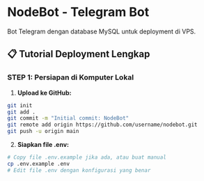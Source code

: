# NodeBot - Telegram Bot

Bot Telegram dengan database MySQL untuk deployment di VPS.

## 📋 Tutorial Deployment Lengkap

### **STEP 1: Persiapan di Komputer Lokal**

1. **Upload ke GitHub:**

```bash
git init
git add .
git commit -m "Initial commit: NodeBot"
git remote add origin https://github.com/username/nodebot.git
git push -u origin main
```

2. **Siapkan file .env:**

```bash
# Copy file .env.example jika ada, atau buat manual
cp .env.example .env
# Edit file .env dengan konfigurasi yang benar
```

<!--
### **STEP 2: Setup VPS**

1. **Connect ke VPS via PuTTY:**

```bash
ssh username@your-vps-ip
```

2. **Jalankan script setup VPS:**

```bash
# Download script setup
wget https://raw.githubusercontent.com/username/nodebot/main/vps-setup.sh
chmod +x vps-setup.sh
./vps-setup.sh
```

### **STEP 3: Clone Repository**

```bash
# Clone repository
git clone https://github.com/username/nodebot.git
cd nodebot
```

### **STEP 4: Import Database**

1. **Upload file SQL ke VPS:**

   - Via WinSCP: Drag & drop file `.sql` ke `/home/username/`
   - Via SCP: `pscp database.sql username@vps-ip:/home/username/`

2. **Jalankan script import:**

```bash
# Edit password di script dulu
nano import-db.sh
# Jalankan script
chmod +x import-db.sh
./import-db.sh
```

### **STEP 5: Setup Environment**

```bash
# Copy file .env
cp .env.example .env
# Edit konfigurasi
nano .env
```

Isi file `.env`:

```env
BOT_TOKEN=your_bot_token_here
DB_HOST=localhost
DB_USER=nodebot_user
DB_PASSWORD=your_password
DB_NAME=nodebot
DB_PORT=3306
```

### **STEP 6: Install Dependencies & Jalankan**

```bash
# Install dependencies
npm install

# Jalankan dengan PM2
pm2 start bot.js --name "nodebot"

# Auto restart saat reboot
pm2 startup
pm2 save

# Cek status
pm2 status
pm2 logs nodebot
```

## 🔧 Perintah Berguna

### **Update Bot:**

```bash
git pull origin main
npm install
pm2 restart nodebot
```

### **Cek Log:**

```bash
pm2 logs nodebot
pm2 logs nodebot --lines 100
```

### **Restart Bot:**

```bash
pm2 restart nodebot
```

### **Stop Bot:**

```bash
pm2 stop nodebot
```

## 📁 Struktur File

```
nodebot/
├── bot.js              # File utama bot
├── package.json        # Dependencies
├── .env               # Konfigurasi (buat manual)
├── .gitignore         # File yang diignore git
├── deploy.sh          # Script deployment
├── vps-setup.sh       # Script setup VPS
├── import-db.sh       # Script import database
└── README.md          # Dokumentasi ini
```

## 🚨 Troubleshooting

### **Bot tidak jalan:**

```bash
pm2 logs nodebot
# Cek error di log
```

### **Database error:**

```bash
mysql -u nodebot_user -p nodebot
# Test koneksi database
```

### **Port error:**

```bash
sudo netstat -tlnp | grep :3000
# Cek port yang digunakan
```

## 📞 Support

Jika ada masalah, cek:

1. Log PM2: `pm2 logs nodebot`
2. Log MySQL: `sudo tail -f /var/log/mysql/error.log`
3. Status service: `sudo systemctl status mysql` -->
